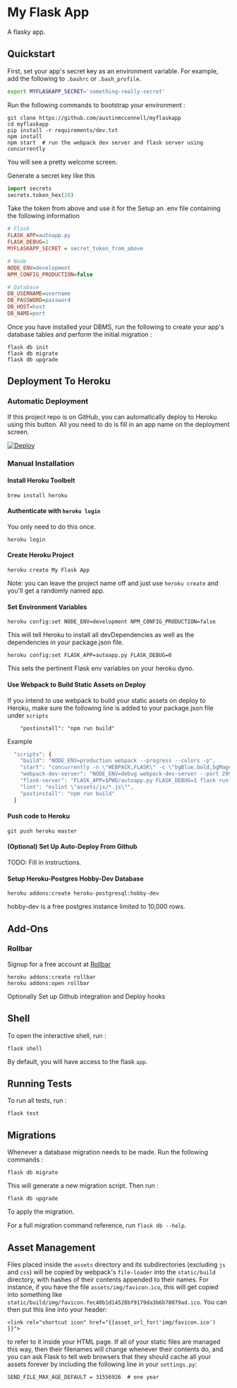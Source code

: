 My Flask App
================================

A flasky app.

Quickstart
----------

First, set your app's secret key as an environment variable. For
example, add the following to `.bashrc` or `.bash_profile`.

```bash
export MYFLASKAPP_SECRET='something-really-secret'
```

Run the following commands to bootstrap your environment :

    git clone https://github.com/austinmcconnell/myflaskapp
    cd myflaskapp
    pip install -r requirements/dev.txt
    npm install
    npm start  # run the webpack dev server and flask server using concurrently

You will see a pretty welcome screen.

Generate a secret key like this

```python
import secrets
secrets.token_hex(20)
```
Take the token from above and use it for the
Setup an .env file containing the following information

```ini
# Flask
FLASK_APP=autoapp.py
FLASK_DEBUG=1
MYFLASKAPP_SECRET = secret_token_from_above

# Node
NODE_ENV=development
NPM_CONFIG_PRODUCTION=false

# Database
DB_USERNAME=username
DB_PASSWORD=password
DB_HOST=host
DB_NAME=port
```

Once you have installed your DBMS, run the following to create your
app\'s database tables and perform the initial migration :

    flask db init
    flask db migrate
    flask db upgrade

Deployment To Heroku
--------------------


### Automatic Deployment

If this project repo is on GitHub, you can automatically deploy to Heroku using this button. All you need to do is fill in an app name on the deployment screen.

[![Deploy](https://www.herokucdn.com/deploy/button.svg)](https://heroku.com/deploy)

### Manual Installation

#### Install Heroku Toolbelt

	brew install heroku

#### Authenticate with `heroku login`
 You only need to do this once.

 	heroku login

#### Create Heroku Project

	heroku create My Flask App

Note: you can leave the project name off and just use `heroku create` and you'll get a randomly named app.

#### Set Environment Variables

	heroku config:set NODE_ENV=development NPM_CONFIG_PRODUCTION=false

This will tell Heroku to install all devDependencies as well as the dependencies in your package.json file.


	heroku config:set FLASK_APP=autoapp.py FLASK_DEBUG=0

This sets the pertinent Flask env variables on your heroku dyno.

#### Use Webpack to Build Static Assets on Deploy

If you intend to use webpack to build your static assets on deploy to Heroku, make sure the following line is added to your package.json file under `scripts`

	    "postinstall": "npm run build"

Example

```js
  "scripts": {
    "build": "NODE_ENV=production webpack --progress --colors -p",
    "start": "concurrently -n \"WEBPACK,FLASK\" -c \"bgBlue.bold,bgMagenta.bold\" \"npm run webpack-dev-server\" \"npm run flask-server\"",
    "webpack-dev-server": "NODE_ENV=debug webpack-dev-server --port 2992 --hot --inline",
    "flask-server": "FLASK_APP=$PWD/autoapp.py FLASK_DEBUG=1 flask run",
    "lint": "eslint \"assets/js/*.js\"",
    "postinstall": "npm run build"
  }
```

#### Push code to Heroku

	git push heroku master

#### (Optional) Set Up Auto-Deploy From Github
TODO: Fill in instructions.


#### Setup Heroku-Postgres Hobby-Dev Database

	heroku addons:create heroku-postgresql:hobby-dev

hobby-dev is a free postgres instance limited to 10,000 rows.

Add-Ons
-------

### Rollbar

Signup for a free account at [Rollbar](https://rollbar.com)

    heroku addons:create rollbar
    heroku addons:open rollbar

Optionally Set up Github integration and Deploy hooks

Shell
-----

To open the interactive shell, run :

    flask shell

By default, you will have access to the flask `app`.

Running Tests
-------------

To run all tests, run :

    flask test

Migrations
----------

Whenever a database migration needs to be made. Run the following
commands :

    flask db migrate

This will generate a new migration script. Then run :

    flask db upgrade

To apply the migration.

For a full migration command reference, run `flask db --help`.

Asset Management
----------------

Files placed inside the `assets` directory and its subdirectories
(excluding `js` and `css`) will be copied by webpack\'s `file-loader`
into the `static/build` directory, with hashes of their contents
appended to their names. For instance, if you have the file
`assets/img/favicon.ico`, this will get copied into something like
`static/build/img/favicon.fec40b1d14528bf9179da3b6b78079ad.ico`. You can
then put this line into your header:

    <link rel="shortcut icon" href="{{asset_url_for('img/favicon.ico') }}">

to refer to it inside your HTML page. If all of your static files are
managed this way, then their filenames will change whenever their
contents do, and you can ask Flask to tell web browsers that they should
cache all your assets forever by including the following line in your
`settings.py`:

    SEND_FILE_MAX_AGE_DEFAULT = 31556926  # one year
